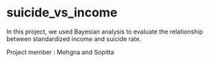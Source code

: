# suicide_vs_income
In this project, we used Bayesian analysis to evaluate the relationship between standardized income and suicide rate.

Project member : Mehgna and Sopitta
